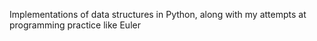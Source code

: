 Implementations of data structures in Python, along with my attempts at programming practice like Euler
